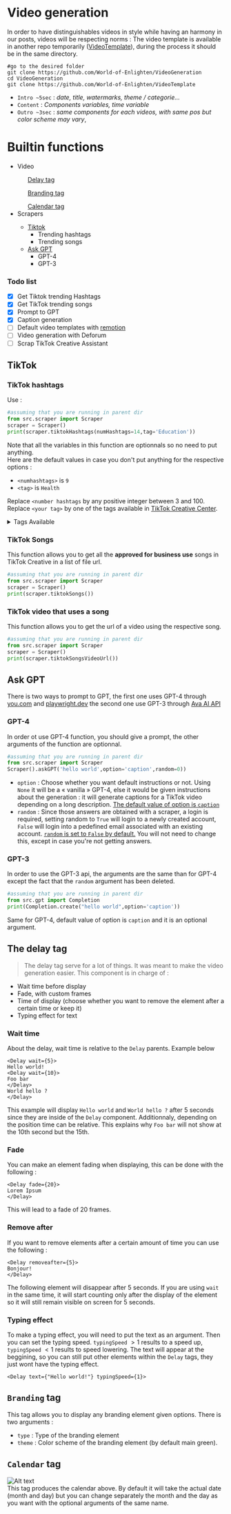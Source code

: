 # Video generation

In order to have distinguishables videos in style while having an harmony in our posts, videos will be respecting norms :
The video template is available in another repo temporarily (<a href="https://github.com/World-of-Enlighten/VideoTemplate">VideoTemplate</a>), during the process it should be in the same directory.
```
#go to the desired folder
git clone https://github.com/World-of-Enlighten/VideoGeneration
cd VideoGeneration
git clone https://github.com/World-of-Enlighten/VideoTemplate
```

- `Intro ~5sec` : *date, title, watermarks, theme / categorie...* 
- `Content` : *Components variables, time variable*
- `Outro ~3sec` : *same components for each videos, with same pos but color scheme may vary*, 


# Builtin functions

<ul>
<li>Video</li>
<ul><a href="#delay">Delay tag</a></ul>
<ul><a href="#branding">Branding tag</a></ul>
<ul><a href="#calendar">Calendar tag</a></ul>
<li>Scrapers</li>
<ul>
<li><a href="#tiktok">Tiktok</a>
<ul><li>Trending hashtags</li><li>Trending songs</li></ul></li>
<li><a href="#ask-gpt">Ask GPT</a>
<ul><li>GPT-4</li><li>GPT-3</li></ul>
</li>
</ul>
</ul>


### Todo list

- [x] Get Tiktok trending Hashtags 
- [x] Get TikTok trending songs 
- [x] Prompt to GPT 
- [x] Caption generation 
- [ ] Default video templates with <a href="https://www.remotion.dev/">remotion</a>
- [ ] Video generation with Deforum
- [ ] Scrap TikTok Creative Assistant
## TikTok

### TikTok hashtags

Use : 
```py
#assuming that you are running in parent dir
from src.scraper import Scraper
scraper = Scraper()
print(scraper.tiktokHashtags(numHashtags=14,tag='Education'))
```

Note that all the variables in this function are optionnals so no need to put anything. <br>
Here are the default values in case you don't put anything for the respective options :

- `<numhashtags>` is `9`
- `<tag>` is `Health`


Replace `<number hashtags` by any positive integer between 3 and 100.
Replace `<your tag>` by one of the tags available in <a href="https://ads.tiktok.com/business/creativecenter/inspiration/popular/hashtag/pc/en">TikTok Creative Center</a>.

<details>
<summary>Tags Available</summary>
- Apparel & Accessories<br>
- Baby, Kids & Maternity<br>
- Beauty & Personal Care<br>
- Business Services<br>
- Education<br>
- Financial Services<br>
- Food & Beverage<br>
- Games<br>
- Health<br>
- Home Improvement<br>
- Household Products<br>
- Life Services<br>
- News & Entertainment<br>
- Pets<br>
- Sports & Outdoor<br>
- Tech & Electronics<br>
- Travel<br>
- Vehicle & Transportation<br>
</details>

### TikTok Songs

This function allows you to get all the **approved for business use** songs in TikTok Creative in a list of file url.


```py
#assuming that you are running in parent dir
from src.scraper import Scraper
scraper = Scraper()
print(scraper.tiktokSongs())
```

### TikTok video that uses a song

This function allows you to get the url of a video using the respective song.
```py
#assuming that you are running in parent dir
from src.scraper import Scraper
scraper = Scraper()
print(scraper.tiktokSongsVideoUrl())
```


## Ask GPT

There is two ways to prompt to GPT, the first one uses GPT-4 through <a href="https://you.com">you.com</a> and <a href="https://playwright.dev">playwright.dev</a> the second one use GPT-3 through <a href="https://ava-ai-ef611.web.app/">Ava AI API</a>

### GPT-4

In order ot use GPT-4 function, you should give a prompt, the other arguments of the function are optionnal. 
```py
#assuming that you are running in parent dir
from src.scraper import Scraper
Scraper().askGPT('hello world',option='caption',random=0))
```

- `option` : Choose whether you want default instructions or not. Using `None` it will be a « vanilla » GPT-4, else it would be given instructions about the generation : it will generate captions for a TikTok video depending on a long description. <u>The default value of option is `caption`</u>
- `random` : Since those answers are obtained with a scraper, a login is required, setting random to `True` will login to a newly created account, `False` will login into a pedefined email associated with an existing account.
<u>`random` is set to `False` by default.</u> You will not need to change this, except in case you're not getting answers.

### GPT-3

In order to use the GPT-3 api, the arguments are the same than for GPT-4 except the fact that the `random` argument has been deleted.

```py
#assuming that you are running in parent dir
from src.gpt import Completion
print(Completion.create("hello world",option='caption'))
```

Same for GPT-4, default value of option is `caption` and it is an optional argument.

## <a id="delay">The delay tag</a>

> The delay tag serve for a lot of things. It was meant to make the video generation easier. This component is in charge of :

- Wait time before display
- Fade, with custom frames
- Time of display (choose whether you want to remove the element after a certain time or keep it)
- Typing effect for text


### Wait time
About the delay, wait time is relative to the `Delay` parents. Example below
```tsx
<Delay wait={5}>
Hello world!
<Delay wait={10}>
Foo bar
</Delay>
World hello ?
</Delay>
```
This example will display `Hello world` and `World hello ?` after 5 seconds since they are inside of the `Delay` component. Additionnaly, depending on the position time can be relative. This explains why `Foo bar` will not show at the 10th second but the 15th.

### Fade

You can make an element fading when displaying, this can be done with the following :
```tsx
<Delay fade={20}>
Lorem Ipsum
</Delay>
```
This will lead to a fade of 20 frames. 

### Remove after

If you want to remove elements after a certain amount of time you can use the following :
```tsx
<Delay removeafter={5}>
Bonjour!
</Delay>
```
The following element will disappear after 5 seconds. If you are using `wait` in the same time, it will start counting only after the display of the element so it will still remain visible on screen for 5 seconds. 


### Typing effect

To make a typing effect, you will need to put the text as an argument. Then you can set the typing speed. `typingSpeed` $> 1$ results to a speed up, `typingSpeed` $< 1$ results to speed lowering.
The text will appear at the beggining, so you can still put other elements within the `Delay` tags, they just wont have the typing effect.

```tsx
<Delay text={"Hello world!"} typingSpeed={1}>
```

## <a id="branding">`Branding` tag</a>

This tag allows you to display any branding element given options.
There is two arguments :<br>
- `type` : Type of the branding element<br>
- `theme` : Color scheme of the branding element (by default main green).

## <a id="calendar">`Calendar` tag</a>
![Alt text](https://media.discordapp.net/attachments/1122621699620352080/1140648604550320198/image.png?width=700&height=660)<br>
This tag produces the calendar above. By default it will take the actual date (month and day) but you can change separately the month and the day as you want with the optional arguments of the same name.
